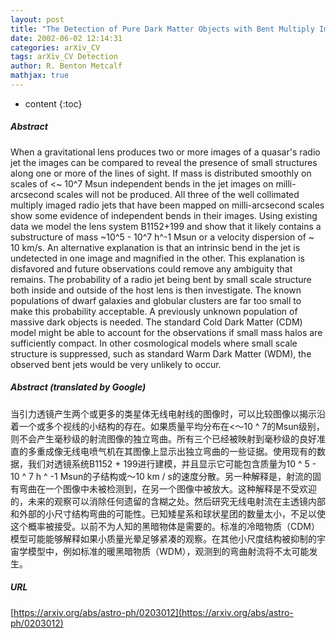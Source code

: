 ```yaml
---
layout: post
title: "The Detection of Pure Dark Matter Objects with Bent Multiply Imaged Radio Jets"
date: 2002-06-02 12:14:31
categories: arXiv_CV
tags: arXiv_CV Detection
author: R. Benton Metcalf
mathjax: true
---
```


* content
{:toc}

##### Abstract
When a gravitational lens produces two or more images of a quasar's radio jet the images can be compared to reveal the presence of small structures along one or more of the lines of sight. If mass is distributed smoothly on scales of <~ 10^7 Msun independent bends in the jet images on milli-arcsecond scales will not be produced. All three of the well collimated multiply imaged radio jets that have been mapped on milli-arcsecond scales show some evidence of independent bends in their images. Using existing data we model the lens system B1152+199 and show that it likely contains a substructure of mass ~10^5 - 10^7 h^-1 Msun or a velocity dispersion of ~ 10 km/s. An alternative explanation is that an intrinsic bend in the jet is undetected in one image and magnified in the other. This explanation is disfavored and future observations could remove any ambiguity that remains. The probability of a radio jet being bent by small scale structure both inside and outside of the host lens is then investigate. The known populations of dwarf galaxies and globular clusters are far too small to make this probability acceptable. A previously unknown population of massive dark objects is needed. The standard Cold Dark Matter (CDM) model might be able to account for the observations if small mass halos are sufficiently compact. In other cosmological models where small scale structure is suppressed, such as standard Warm Dark Matter (WDM), the observed bent jets would be very unlikely to occur.

##### Abstract (translated by Google)
当引力透镜产生两个或更多的类星体无线电射线的图像时，可以比较图像以揭示沿着一个或多个视线的小结构的存在。如果质量平均分布在<〜10 ^ 7的Msun级别，则不会产生毫秒级的射流图像的独立弯曲。所有三个已经被映射到毫秒级的良好准直的多重成像无线电喷气机在其图像上显示出独立弯曲的一些证据。使用现有的数据，我们对透镜系统B1152 + 199进行建模，并且显示它可能包含质量为10 ^ 5  -  10 ^ 7 h ^ -1 Msun的子结构或〜10 km / s的速度分散。另一种解释是，射流的固有弯曲在一个图像中未被检测到，在另一个图像中被放大。这种解释是不受欢迎的，未来的观察可以消除任何遗留的含糊之处。然后研究无线电射流在主透镜内部和外部的小尺寸结构弯曲的可能性。已知矮星系和球状星团的数量太小，不足以使这个概率被接受。以前不为人知的黑暗物体是需要的。标准的冷暗物质（CDM）模型可能能够解释如果小质量光晕足够紧凑的观察。在其他小尺度结构被抑制的宇宙学模型中，例如标准的暖黑暗物质（WDM），观测到的弯曲射流将不太可能发生。

##### URL
[https://arxiv.org/abs/astro-ph/0203012](https://arxiv.org/abs/astro-ph/0203012)

